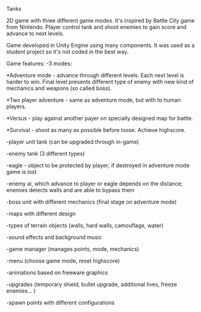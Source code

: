 Tanks

2D game with three different game modes. It's inspired by Battle City game from Nintendo. Player control tank and shoot enemies to gain score and advance to next levels. 


Game developed in Unity Engine using many components. It was used as a student project so it's not coded in the best way.

Game features:
-3 modes:

*Adventure mode - advance through different levels. Each next level is harder to win. Final level presents different type of enemy with new kind of mechanics and weapons (so called boss). 

*Two player adventure - same as adventure mode, but with to human players. 
 
*Versus - play against another payer on specially designed map for battle. 
 
*Survival - shoot as many as possible before loose. Achieve highscore.

-player unit tank (can be upgraded through in-game) 

-enemy tank (3 different types) 

-eagle - object to be protected by player; if destroyed in adventure mode game is lost

-enemy ai, which advance to player or eagle depends on the distance; enemies detects walls and are able to bypass them 

-boss unit with different mechanics (final stage on adventure mode) 

-maps with different design 

-types of terrain objects (walls, hard walls, camouflage, water) 

-sound effects and background music 

-game manager (manages points, mode, mechanics) 

-menu (choose game mode, reset highscore) 

-animations based on freeware graphics 

-upgrades (temporary shield, bullet upgrade, additional lives, freeze enemies… ) 

-spawn points with different configurations


